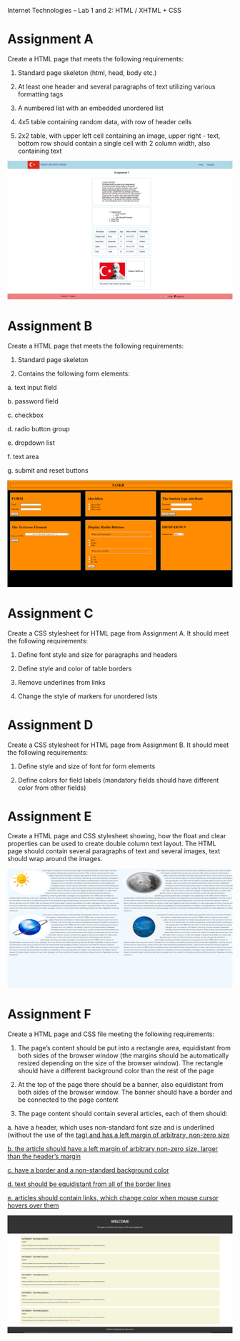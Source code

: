 Internet Technologies – Lab 1 and 2: HTML / XHTML + CSS

# Assignment A

Create a HTML page that meets the following requirements:

1. Standard page skeleton (html, head, body etc.)

2. At least one header and several paragraphs of text utilizing various
formatting tags

3. A numbered list with an embedded unordered list

4. 4x5 table containing random data, with row of header cells

5. 2x2 table, with upper left cell containing an image, upper right - text,
bottom row should contain a single cell with 2 column width,
also containing text

![Task1](Assets/assignmentA_view.PNG)

# Assignment B

Create a HTML page that meets the following requirements:

1. Standard page skeleton

2. Contains the following form elements:

a. text input field

b. password field

c. checkbox

d. radio button group

e. dropdown list

f. text area

g. submit and reset buttons

![Task1](Assets/taskB.PNG)

# Assignment C

Create a CSS stylesheet for HTML page from Assignment A.
It should meet the following requirements:

1. Define font style and size for paragraphs and headers

2. Define style and color of table borders

3. Remove underlines from links

4. Change the style of markers for unordered lists

# Assignment D

Create a CSS stylesheet for HTML page from Assignment B.
It should meet the following requirements:

1. Define style and size of font for form elements

2. Define colors for field labels (mandatory fields should have different
color from other fields)

# Assignment E

Create a HTML page and CSS stylesheet showing, how the float and
clear properties can be used to create double column text layout.
The HTML page should contain several paragraphs of text and several images,
text should wrap around the images.

![Task1](Assets/TaskE.PNG)

# Assignment F

Create a HTML page and CSS file meeting the following requirements:

1. The page’s content should be put into a rectangle area, equidistant
from both sides of the browser window (the margins should be automatically
resized depending on the size of the browser window).
The rectangle should have a different background color than
the rest of the page

2. At the top of the page there should be a banner, also equidistant
from both sides of the browser window. The banner should have a border
and be connected to the page content

3. The page content should contain several articles, each of them should:

a. have a header, which uses non-standard font size and is
underlined (without the use of the <u> tag) and has a left
margin of arbitrary, non-zero size

b. the article should have a left margin of arbitrary
 non-zero size, larger than the header’s margin

c. have a border and a non-standard background color

d. text should be equidistant from all of the border lines

e. articles should contain links, which change color when
mouse cursor hovers over them

![Task1](Assets/taskF.PNG)
